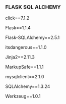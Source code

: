 ### FLASK SQL ALCHEMY


click==7.1.2

Flask==1.1.4

Flask-SQLAlchemy==2.5.1

itsdangerous==1.1.0

Jinja2==2.11.3

MarkupSafe==1.1.1

mysqlclient==2.1.0

SQLAlchemy==1.3.24

Werkzeug==1.0.1

